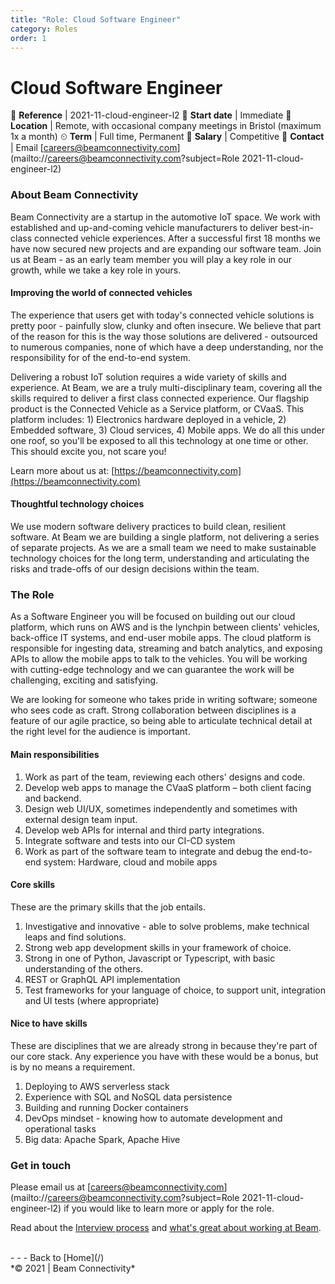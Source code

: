 ```yaml
---
title: "Role: Cloud Software Engineer"
category: Roles
order: 1
---
```


<h1>Cloud Software Engineer</h1>

📝 **Reference** | 2021-11-cloud-engineer-l2
📅 **Start date** | Immediate
📍 **Location** | Remote, with occasional company meetings in Bristol (maximum 1x a month)
⏲ **Term** | Full time, Permanent
👛 **Salary** | Competitive
📧 **Contact** | Email [careers@beamconnectivity.com](mailto://careers@beamconnectivity.com?subject=Role 2021-11-cloud-engineer-l2)


### About Beam Connectivity

Beam Connectivity are a startup in the automotive IoT space. We work with established and up-and-coming vehicle manufacturers to deliver best-in-class connected vehicle experiences. After a successful first 18 months we have now secured new projects and are expanding our software team. Join us at Beam - as an early team member you will play a key role in our growth, while we take a key role in yours.

#### Improving the world of connected vehicles

The experience that users get with today's connected vehicle solutions is pretty poor - painfully slow, clunky and often insecure. We believe that part of the reason for this is the way those solutions are delivered - outsourced to numerous companies, none of which have a deep understanding, nor the responsibility for of the end-to-end system. 

Delivering a robust IoT solution requires a wide variety of skills and experience. At Beam, we are a truly multi-disciplinary team, covering all the skills required to deliver a first class connected experience. Our flagship product is the Connected Vehicle as a Service platform, or CVaaS. This platform includes: 1) Electronics hardware deployed in a vehicle, 2) Embedded software, 3) Cloud services, 4) Mobile apps. We do all this under one roof, so you'll be exposed to all this technology at one time or other. This should excite you, not scare you!

Learn more about us at: [https://beamconnectivity.com](https://beamconnectivity.com)

#### Thoughtful technology choices

We use modern software delivery practices to build clean, resilient software. At Beam we are building a single platform, not delivering a series of separate projects. As we are a small team we need to make sustainable technology choices for the long term, understanding and articulating the risks and trade-offs of our design decisions within the team. 

### The Role

As a Software Engineer you will be focused on building out our cloud platform, which runs on AWS and is the lynchpin between clients' vehicles, back-office IT systems, and end-user mobile apps. The cloud platform is responsible for ingesting data, streaming and batch analytics, and exposing APIs to allow the mobile apps to talk to the vehicles. You will be working with cutting-edge technology and we can guarantee the work will be challenging, exciting and satisfying.

We are looking for someone who takes pride in writing software; someone who sees code as craft. Strong collaboration between disciplines is a feature of our agile practice, so being able to articulate technical detail at the right level for the audience is important. 

#### Main responsibilities

1. Work as part of the team, reviewing each others' designs and code.
1. Develop web apps to manage the CVaaS platform – both client facing and backend.
1. Design web UI/UX, sometimes independently and sometimes with external design team input.
1. Develop web APIs for internal and third party integrations.
1. Integrate software and tests into our CI-CD system
1. Work as part of the software team to integrate and debug the end-to-end system: Hardware, cloud and mobile apps

#### Core skills

These are the primary skills that the job entails.

1. Investigative and innovative - able to solve problems, make technical leaps and find solutions.
1. Strong web app development skills in your framework of choice.
1. Strong in one of Python, Javascript or Typescript, with basic understanding of the others.
1. REST or GraphQL API implementation 
1. Test frameworks for your language of choice, to support unit, integration and UI tests (where appropriate)

#### Nice to have skills

These are disciplines that we are already strong in because they're part of our core stack. Any experience you have with these would be a bonus, but is by no means a requirement.

1. Deploying to AWS serverless stack 
1. Experience with SQL and NoSQL data persistence
1. Building and running Docker containers
1. DevOps mindset - knowing how to automate development and operational tasks
1. Big data: Apache Spark, Apache Hive

### Get in touch

Please email us at [careers@beamconnectivity.com](mailto://careers@beamconnectivity.com?subject=Role 2021-11-cloud-engineer-l2) if you would like to learn more or apply for the role.

Read about the [Interview process](/#interview-process) and [what's great about working at Beam](/#why-beam).

<br />
- - - 
Back to [Home](/)

<br />
*© 2021 | Beam Connectivity*